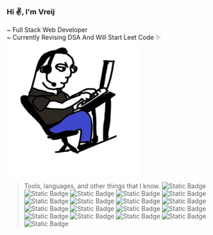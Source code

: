 

### Hi :v:, I'm Vreij </br>
~ Full Stack Web Developer </br>
~ Currently Revising DSA And Will Start Leet Code :sparkles: </br>
<img src="https://github.com/Vreij-Lal/Vreij-Lal/blob/main/Vreij.gif" title="Vreij Lal"  width="300px" height="300px"/>

> Tools, languages, and other things that I know.
![Static Badge](https://img.shields.io/badge/HTML-white?logo=html5&logoSize=auto)
![Static Badge](https://img.shields.io/badge/CSS-white?logo=css3&logoColor=2965F1&logoSize=auto)
![Static Badge](https://img.shields.io/badge/Javascript-white?logo=javascript&logoSize=auto)
![Static Badge](https://img.shields.io/badge/React-white?logo=react&logoColor=%2361DAFB&logoSize=auto&labelColor=white)
![Static Badge](https://img.shields.io/badge/Bootstrap-white?logo=Bootstrap&logoColor=%237952B3&logoSize=auto&labelColor=white)
![Static Badge](https://img.shields.io/badge/Sass-white?logo=Sass&logoColor=%23CC6699&logoSize=auto&labelColor=white)
![Static Badge](https://img.shields.io/badge/NodeJs-white?logo=node.js&logoColor=%235FA04E&logoSize=auto&labelColor=white)
![Static Badge](https://img.shields.io/badge/ExpressJs-white?logo=express&logoColor=%23000000&labelColor=white)
![Static Badge](https://img.shields.io/badge/MongoDb-white?logo=mongodb&logoColor=%2347A248&labelColor=white)
![Static Badge](https://img.shields.io/badge/mongoose-white?logo=mongoose&logoColor=%23880000&logoSize=auto&labelColor=white)
![Static Badge](https://img.shields.io/badge/Firebase-white?logo=firebase&logoColor=%23DD2C00&labelColor=white)
![Static Badge](https://img.shields.io/badge/Socket%20IO-white?logo=socket.io&logoColor=%23010101&labelColor=white)
![Static Badge](https://img.shields.io/badge/C-white?logo=c&logoColor=%23010101&logoSize=auto&labelColor=white)
![Static Badge](https://img.shields.io/badge/C%23-white?logo=c%23&logoColor=%23512BD4&logoSize=auto&labelColor=white)
![Static Badge](https://img.shields.io/badge/Microsoft%20SQL%20Server-white?logo=microsoftsqlserver&logoColor=%23CC2927&logoSize=auto&labelColor=white)
![Static Badge](https://img.shields.io/badge/Python-white?logo=python&logoColor=%233776AB&logoSize=auto&labelColor=white)
![Static Badge](https://img.shields.io/badge/Jquery-white?logo=jquery&logoColor=%230769AD&logoSize=auto&labelColor=white)
![Static Badge](https://img.shields.io/badge/Scratch-white?logo=scratch&logoColor=%23FFAB19&logoSize=auto&labelColor=white)


